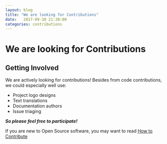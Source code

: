 ```yaml
---
layout: blog
title: "We are looking for Contributions"
date:   2017-09-30 21:30:00
categories: contributions
---
```


# We are looking for Contributions

## Getting Involved

We are actively looking for contributions! Besides from code contributions,
we could especially well use:

* Project logo designs
* Text translations
* Documentation authors
* Issue triaging

***So please feel free to participate!***

If you are new to Open Source software, you may want to read
[How to Contribute](https://opensource.guide/how-to-contribute/)
